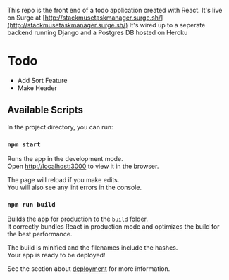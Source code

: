 This repo is the front end of a todo application created with React. It's live on Surge at [http://stackmusetaskmanager.surge.sh/](http://stackmusetaskmanager.surge.sh/)
It's wired up to a seperate backend running Django and a Postgres DB hosted on Heroku

# Todo
- Add Sort Feature
- Make Header

## Available Scripts

In the project directory, you can run:

### `npm start`

Runs the app in the development mode.<br>
Open [http://localhost:3000](http://localhost:3000) to view it in the browser.

The page will reload if you make edits.<br>
You will also see any lint errors in the console.


### `npm run build`

Builds the app for production to the `build` folder.<br>
It correctly bundles React in production mode and optimizes the build for the best performance.

The build is minified and the filenames include the hashes.<br>
Your app is ready to be deployed!

See the section about [deployment](https://facebook.github.io/create-react-app/docs/deployment) for more information.

